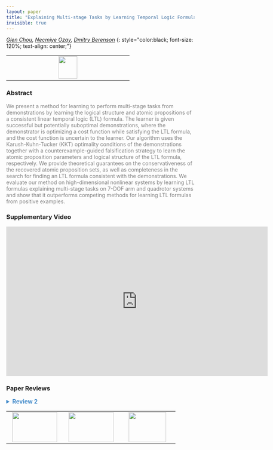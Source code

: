 ```yaml
---
layout: paper
title: "Explaining Multi-stage Tasks by Learning Temporal Logic Formulas from Suboptimal Demonstrations"
invisible: true
---
```

*[Glen Chou](http://web.eecs.umich.edu/~gchou/), [Necmiye Ozay](http://web.eecs.umich.edu/~necmiye/), [Dmitry Berenson](http://web.eecs.umich.edu/~dmitryb/)*
{: style="color:black; font-size: 120%; text-align: center;"}

<table width="20%"> <tr>
<td style="width: 20%; text-align: center;"><a href="http://www.roboticsproceedings.org/rss16/p097.pdf"><img src="{{ site.baseurl }}/images/paper_link.png"
width = "50"  height = "60"/> </a> </td>

</tr></table>

### Abstract
<html><p style="color:gray; font-size: 100%; text-align: justified;">
We present a method for learning to perform multi-stage tasks from demonstrations by learning the logical structure and atomic propositions of a consistent linear temporal logic (LTL) formula. The learner is given successful but potentially suboptimal demonstrations, where the demonstrator is optimizing a cost function while satisfying the LTL formula, and the cost function is uncertain to the learner. Our algorithm uses the Karush-Kuhn-Tucker (KKT) optimality conditions of the demonstrations together with a counterexample-guided falsification strategy to learn the atomic proposition parameters and logical structure of the LTL formula, respectively. We provide theoretical guarantees on the conservativeness of the recovered atomic proposition sets, as well as completeness in the search for finding an LTL formula consistent with the demonstrations. We evaluate our method on high-dimensional nonlinear systems by learning LTL formulas explaining multi-stage tasks on 7-DOF arm and quadrotor systems and show that it outperforms competing methods for learning LTL formulas from positive examples.
</p></html>

### Supplementary Video
<iframe width="700" height="400" src="https://www.youtube.com/embed/cpUEcWCUMqc " frameborder="0" allow="accelerometer; autoplay; encrypted-media; gyroscope; picture-in-picture" allowfullscreen></iframe>

### Paper Reviews
<details><summary style="font-size:110%; color:#438BCA; cursor: pointer;"><b> Review 2</b></summary>
<p style="color:gray; font-size: 100%; text-align: justified; white-space: pre-line">
This paper studies the problem of learning multi-stage tasks given a
set of positive demonstrations from an approximately optimal
demonstrator.

Specifically the paper studies a variant of Apprenticeship Learning/
Inverse Reinforcement Learning (IRL) where parts of the task are described
by a fragment of Linear Temporal Logic.

This follows a growing body of literature studying similar problems to
address the fact traditional IRL (which learns rewards) does not
easily extend to sequential tasks.

The approach taken in this paper is at a high level straightforward,
but technically impressive. The authors propose:

1. Parameterizing the space of cost functions and specifications.
2. Searching for parameters that "explain" the demonstrations.

However, like tradtional IRL - or perhaps more so - the notion of
"explains" is highly degenerate.

To alleviate this, the authors propose searching for parameters that
make the demonstrator "approximately-optimal" where optimality is
independently evaluated both at level of low level control and with
respect to the specification.

The low level critera optimality critera is given as the KKT
conditions, which is never fully justified. I must admit, that while
thorough, the exposition in this section was quite terse and at some
points dizzying. Even being somewhat familar with the embedding of
temporal logic constraints as Mixed Interger Constraints, I found this
part hard to follow.

The specification optimality critera later comes in the form of
"minimality" in the atomic propositions "visited". While I'm not
certain, believe that this minimality might correspond to the path
length in the monitoring buchi-automata, subject to dynamic
feasbility.

The ultimate algorithm resembles counter example guided inductive
synthesis. The essential idea is to check if there exists a formula
with a bounded syntatic dag size that is approximately optimal - where
the "approximate" comes in the form of a meta-parameter bounding the
distance from optimality. The refuted formula are used to synthesize
counter example trajectories which serve to tighten the concept class.
If no formula of a particular DAG size exists, the DAG size is
increased.

This length based search, which uses a previously establish SAT
encoding of possible parse trees, is both systematic and serves to
regularize the learner, since larger formulas are more expressive -
and thus easier to overfit.

Finally, the paper evaluates this technique on a number of impressive
examples and demonstrates that the addition of goal directed behavior
does indeed output perform a similar techniques for learning from
positive examples.

My primary concerns are:

1. How does this algorithm deal uncertainty in the dynamics. The
   approximate KKL satisfaction seems like a potential solution, but
   doesn't explicitly model agents accounting for risk.

2. Is there a way to measure how "confident" the algorithm is in the
   returned result. 

3. Is there a way to robustify this algorithm to mis-labeled or unlabeled
   examples. In particular, it seems to me that incorrectly refuting
   a trajectory in step 10 of Alg 1 could have disastrous consequences
   for learning algorithm, despite ample evidence in the rest of the
   demonstrations. 

</p> </details>

<table width="100%"><tr><td style="width: 30%; text-align: center;"><a href="{{ site.baseurl }}/program/papers/96"> <img src="{{ site.baseurl }}/images/previous_icon.png" width = "120"  height = "80"/> </a> </td>

<td style="width: 30%; text-align: center;"><a href="{{ site.baseurl }}/program/papers"> <img src="{{ site.baseurl }}/images/overview_icon.png" width = "120"  height = "80"/> </a> </td> 

<td style="width: 30%; text-align: center;"><a href="{{ site.baseurl }}/program/papers/98"> <img src="{{ site.baseurl }}/images/next_icon.png" width = "100"  height = "80"/> </a> </td> 

</tr></table>

